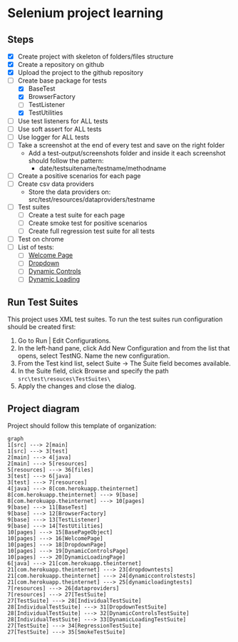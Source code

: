 # Selenium project learning

## Steps

 - [X] Create project with skeleton of folders/files structure
 - [X] Create a repository on github
 - [X] Upload the project to the github repository
 - [ ] Create base package for tests
	 - [X] BaseTest
	 - [X] BrowserFactory
	 - [ ] TestListener
	 - [X] TestUtilities
 - [ ] Use test listeners for ALL tests
 - [ ] Use soft assert for ALL tests
 - [ ] Use logger for ALL tests
 - [ ] Take a screenshot at the end of every test and save on the right folder
	 - Add a test-output/screenshots folder and inside it each screenshot should follow the pattern:
		 - date/testsuitename/testname/methodname
 - [ ] Create a positive scenarios for each page
 - [ ] Create csv data providers
	 - Store the data providers on: src/test/resources/dataproviders/testname 
 - [ ] Test suites
	 - [ ] Create a test suite for each page
	 - [ ] Create smoke test for positive scenarios
	 - [ ] Create full regression test suite for all tests
 - [ ] Test on chrome
 - [ ] List of tests:
	 - [ ] [Welcome Page](https://the-internet.herokuapp.com)
	 - [ ] [Dropdown](https://the-internet.herokuapp.com/dropdown)
	 - [ ] [Dynamic Controls](https://the-internet.herokuapp.com/dynamic_controls)
	 - [ ] [Dynamic Loading](https://the-internet.herokuapp.com/dynamic_loading)

## Run Test Suites
This project uses XML test suites. To run the test suites run configuration should be created first:

1. Go to Run | Edit Configurations. 
2. In the left-hand pane, click Add New Configuration and from the list that opens, select TestNG. Name the new configuration.
3. From the Test kind list, select Suite -> The Suite field becomes available.
4. In the Suite field, click Browse and specify the path `src\test\resouces\TestSuites\`
5. Apply the changes and close the dialog.

## Project diagram

Project should follow this template of organization:

```mermaid
graph
1[src] ---> 2[main]
1[src] ---> 3[test]
2[main] ---> 4[java]
2[main] ---> 5[resources]
5[resources] ---> 36[files]
3[test] ---> 6[java]
3[test] ---> 7[resources]
4[java] ---> 8[com.herokuapp.theinternet]
8[com.herokuapp.theinternet] ---> 9[base]
8[com.herokuapp.theinternet] ---> 10[pages]
9[base] ---> 11[BaseTest]
9[base] ---> 12[BrowserFactory]
9[base] ---> 13[TestListener]
9[base] ---> 14[TestUtilities]
10[pages] ---> 15[BasePageObject]
10[pages] ---> 16[WelcomePage]
10[pages] ---> 18[DropdownPage]
10[pages] ---> 19[DynamicControlsPage]
10[pages] ---> 20[DynamicLoadingPage]
6[java] ---> 21[com.herokuapp.theinternet]
21[com.herokuapp.theinternet] ---> 23[dropdowntests]
21[com.herokuapp.theinternet] ---> 24[dynamiccontrolstests]
21[com.herokuapp.theinternet] ---> 25[dynamicloadingtests]
7[resources] ---> 26[dataproviders]
7[resources] ---> 27[TestSuite]
27[TestSuite] ---> 28[IndividualTestSuite]
28[IndividualTestSuite] ---> 31[DropdownTestSuite]
28[IndividualTestSuite] ---> 32[DynamicControlsTestSuite]
28[IndividualTestSuite] ---> 33[DynamicLoadingTestSuite]
27[TestSuite] ---> 34[RegressionTestSuite]
27[TestSuite] ---> 35[SmokeTestSuite]
```
